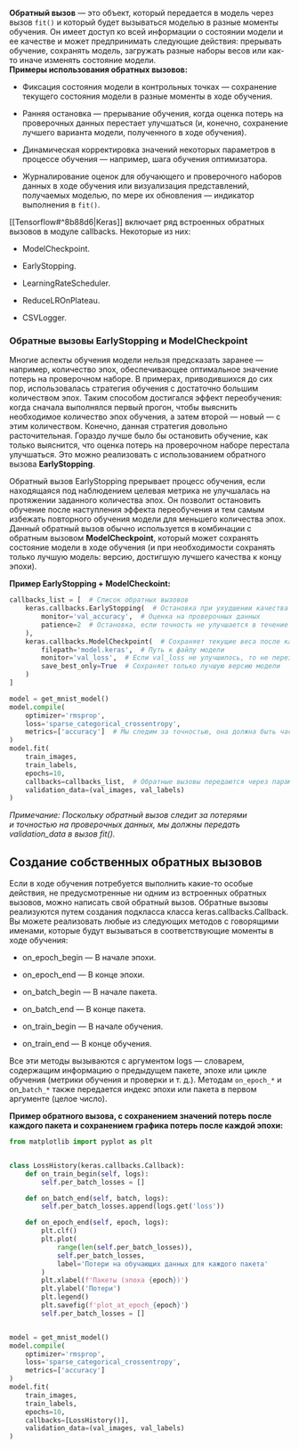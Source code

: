 **Обратный вызов** — это объект, который передается в модель через вызов `fit()` и который будет вызываться моделью в разные моменты обучения. Он имеет доступ ко всей информации о состоянии модели и ее качестве и может предпринимать следующие действия: прерывать обучение, сохранять модель, загружать разные наборы весов или как-то иначе изменять состояние модели.
\
**Примеры использования обратных вызовов:**

- Фиксация состояния модели в контрольных точках — сохранение текущего состояния модели в разные моменты в ходе обучения.

- Ранняя остановка — прерывание обучения, когда оценка потерь на проверочных данных перестает улучшаться (и, конечно, сохранение лучшего варианта модели, полученного в ходе обучения).

- Динамическая корректировка значений некоторых параметров в процессе обучения — например, шага обучения оптимизатора. 

- Журналирование оценок для обучающего и проверочного наборов данных в ходе обучения или визуализация представлений, получаемых моделью, по мере их обновления — индикатор выполнения в `fit()`.

[[Tensorflow#^8b88d6|Keras]] включает ряд встроенных обратных вызовов в модуле callbacks. Некоторые из них: 

- ModelCheckpoint.

- EarlyStopping.

- LearningRateScheduler.

- ReduceLROnPlateau.

- CSVLogger.

### Обратные вызовы EarlyStopping и ModelCheckpoint

Многие аспекты обучения модели нельзя предсказать заранее — например, количество эпох, обеспечивающее оптимальное значение потерь на проверочном наборе. В примерах, приводившихся до сих пор, использовалась стратегия обучения с достаточно большим количеством эпох. Таким способом достигался эффект переобучения: когда сначала выполнялся первый прогон, чтобы выяснить необходимое количество эпох обучения, а затем второй — новый — с этим количеством. Конечно, данная стратегия довольно расточительная. Гораздо лучше было бы остановить обучение, как только выяснится, что оценка потерь на проверочном наборе перестала улучшаться. Это можно реализовать с использованием обратного вызова **EarlyStopping**. 

Обратный вызов EarlyStopping прерывает процесс обучения, если находящаяся под наблюдением целевая метрика не улучшалась на протяжении заданного количества эпох. Он позволит остановить обучение после наступления эффекта переобучения и тем самым избежать повторного обучения модели для меньшего количества эпох. Данный обратный вызов обычно используется в комбинации с обратным вызовом **ModelCheckpoint**, который может сохранять состояние модели в ходе обучения (и при необходимости сохранять только лучшую модель: версию, достигшую лучшего качества к концу эпохи).

**Пример EarlyStopping + ModelCheckoint:**

```Python
callbacks_list = [  # Список обратных вызовов
	keras.callbacks.EarlyStopping(  # Остановка при ухудшении качества
		monitor='val_accuracy',  # Оценка на проверочных данных
		patience=2  # Остановка, если точность не улучшается в течение двух эпох
	),
	keras.callbacks.ModelCheckpoint(  # Сохраняет текущие веса после каждой эпохи
		filepath='model.keras',  # Путь к файлу модели
		monitor='val_loss',  # Если val_loss не улучшилось, то не перезаписывать
		save_best_only=True  # Сохраняет только лучшую версию модели
	)
]

model = get_mnist_model()
model.compile(
	optimizer='rmsprop',
	loss='sparse_categorical_crossentropy',
	metrics=['accuracy']  # Мы следим за точностью, она должна быть частью метрик
)
model.fit(
	train_images,
	train_labels,
	epochs=10,
	callbacks=callbacks_list,  # Обратные вызовы передаются через параметр callbacks
	validation_data=(val_images, val_labels)
)
```

*Примечание: Поскольку обратный вызов следит за потерями и точностью на проверочных данных, мы должны передать validation_data в вызов fit().*

## Создание собственных обратных вызовов

Если в ходе обучения потребуется выполнить какие-то особые действия, не предусмотренные ни одним из встроенных обратных вызовов, можно написать свой обратный вызов. Обратные вызовы реализуются путем создания подкласса класса keras.callbacks.Callback. Вы можете реализовать любые из следующих методов с говорящими именами, которые будут вызываться в соответствующие моменты в ходе обучения:

- on_epoch_begin — В начале эпохи.

- on_epoch_end — В конце эпохи.

- on_batch_begin — В начале пакета.

- on_batch_end — В конце пакета.

- on_train_begin — В начале обучения.

- on_train_end — В конце обучения.

Все эти методы вызываются с аргументом logs — словарем, содержащим информацию о предыдущем пакете, эпохе или цикле обучения (метрики обучения и проверки и т. д.). Методам `on_epoch_*` и on_`batch_*` также передается индекс эпохи или пакета в первом аргументе (целое число).

**Пример обратного вызова, с сохранением значений потерь после каждого пакета и сохранением графика потерь после каждой эпохи:**

```Python
from matplotlib import pyplot as plt


class LossHistory(keras.callbacks.Callback):
	def on_train_begin(self, logs):
		self.per_batch_losses = []

	def on_batch_end(self, batch, logs): 
		self.per_batch_losses.append(logs.get('loss'))

	def on_epoch_end(self, epoch, logs): 
		plt.clf() 
		plt.plot(
			range(len(self.per_batch_losses)), 
			self.per_batch_losses, 
			label='Потери на обучающих данных для каждого пакета'
		) 
		plt.xlabel(f'Пакеты (эпоха {epoch})')
		plt.ylabel('Потери')
		plt.legend()
		plt.savefig(f'plot_at_epoch_{epoch}')
		self.per_batch_losses = []


model = get_mnist_model()
model.compile(
	optimizer='rmsprop', 
	loss='sparse_categorical_crossentropy',
	metrics=['accuracy']
) 
model.fit(
	train_images, 
	train_labels, 
	epochs=10, 
	callbacks=[LossHistory()], 
	validation_data=(val_images, val_labels)
)
```